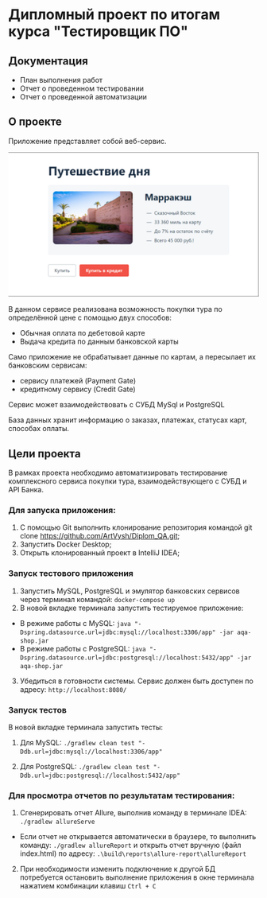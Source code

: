 # Дипломный проект по итогам курса "Тестировщик ПО"

## Документация

* План выполнения работ
* Отчет о проведенном тестировании
* Отчет о проведенной автоматизации

## О проекте
Приложение представляет собой веб-сервис.

![img_3.png](img_3.png)

В данном сервисе реализована возможность покупки тура по определённой цене с помощью двух способов:

* Обычная оплата по дебетовой карте
* Выдача кредита по данным банковской карты

Само приложение не обрабатывает данные по картам, а пересылает их банковским сервисам:

* сервису платежей (Payment Gate)
* кредитному сервису (Credit Gate)

Сервис может взаимодействовать с СУБД MySql и PostgreSQL

База данных хранит информацию о заказах, платежах, статусах карт, способах оплаты.

## Цели проекта

В рамках проекта необходимо автоматизировать тестирование комплексного сервиса покупки тура, взаимодействующего с СУБД и API Банка.

### Для запуска приложения:

1. С помощью Git выполнить клонирование репозитория командой git clone https://github.com/ArtVysh/Diplom_QA.git;
2. Запустить Docker Desktop;
3. Открыть клонированный проект в IntelliJ IDEA;

### Запуск тестового приложения
1. Запустить MySQL, PostgreSQL и эмулятор банковских сервисов через терминал командой: `docker-compose up`
2. В новой вкладке терминала запустить тестируемое приложение:
* В режиме работы с MySQL: `java "-Dspring.datasource.url=jdbc:mysql://localhost:3306/app" -jar aqa-shop.jar`
* В режиме работы с PostgreSQL: `java "-Dspring.datasource.url=jdbc:postgresql://localhost:5432/app" -jar aqa-shop.jar`

3. Убедиться в готовности системы. Сервис должен быть доступен по адресу: `http://localhost:8080/`

### Запуск тестов
В новой вкладке терминала запустить тесты:
1. Для MySQL: `./gradlew clean test "-Ddb.url=jdbc:mysql://localhost:3306/app"`

2. Для PostgreSQL: `./gradlew clean test "-Ddb.url=jdbc:postgresql://localhost:5432/app"`
   

### Для просмотра отчетов по результатам тестирования:
1. Сгенерировать отчет Allure, выполнив команду в терминале IDEA: `./gradlew allureServe`
* Если отчет не открывается автоматически в браузере, то выполнить команду: `./gradlew allureReport` и открыть отчет вручную (файл index.html) по адресу: `.\build\reports\allure-report\allureReport`
2. При необходимости изменить подключение к другой БД потребуется остановить выполнение приложения в окне терминала нажатием комбинации клавиш `Ctrl + C`
